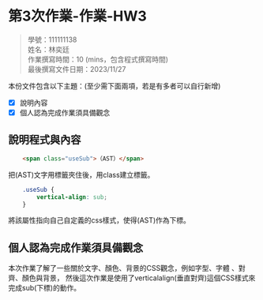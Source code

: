 # 第3次作業-作業-HW3
>
>學號：111111138
><br />
>姓名：林奕廷
><br />
>作業撰寫時間：10 (mins，包含程式撰寫時間)
><br />
>最後撰寫文件日期：2023/11/27
>

本份文件包含以下主題：(至少需下面兩項，若是有多者可以自行新增)
- [x] 說明內容
- [x] 個人認為完成作業須具備觀念

## 說明程式與內容
```html
    <span class="useSub">（AST）</span>
```
把(AST)文字用<span>標籤夾住後，用class建立標籤。
<br>
```css
    .useSub {
        vertical-align: sub;
    }
```
將該屬性指向自己自定義的css樣式，使得(AST)作為下標。
<br>

## 個人認為完成作業須具備觀念
本次作業了解了一些關於文字、顏色、背景的CSS觀念，例如字型、字體 、對齊、顏色與背景，
然後這次作業是使用了verticalalign(垂直對齊)這個CSS樣式來完成sub(下標)的動作。
